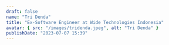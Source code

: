 ```yaml
---
draft: false
name: "Tri Denda"
title: "Ex-Software Engineer at Wide Technologies Indonesia"
avatar: { src: "/images/tridenda.jpeg", alt: "Tri Denda" }
publishDate: "2023-07-07 15:39"
---
```

